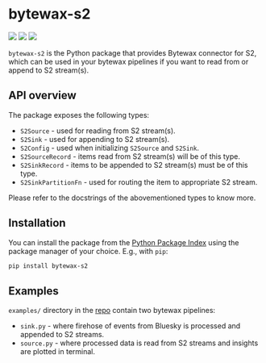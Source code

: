 # bytewax-s2
<div>
  <p>
    <!-- PyPI -->
    <a href="https://pypi.org/project/bytewax-s2/"><img src="https://img.shields.io/pypi/v/bytewax-s2" /></a>
    <!-- Discord -->
    <a href="https://discord.gg/vTCs7kMkAf"><img src="https://img.shields.io/discord/1209937852528599092?logo=discord" /></a>
    <!-- LICENSE -->
    <a href="https://github.com/s2-streamstore/bytewax-s2/blob/main/LICENSE"><img src="https://img.shields.io/github/license/s2-streamstore/bytewax-s2" /></a>
  </p>
</div>

`bytewax-s2` is the Python package that provides Bytewax connector for S2, which can be used in 
your bytewax pipelines if you want to read from or append to S2 stream(s).  

## API overview

The package exposes the following types:
- `S2Source` - used for reading from S2 stream(s).
- `S2Sink` - used for appending to S2 stream(s).
- `S2Config` - used when initializing `S2Source` and `S2Sink`.
- `S2SourceRecord` - items read from S2 stream(s) will be of this type.
- `S2SinkRecord` - items to be appended to S2 stream(s) must be of this type.
- `S2SinkPartitionFn` - used for routing the item to appropriate S2 stream.

Please refer to the docstrings of the abovementioned types to know more.

## Installation

You can install the package from the [Python Package Index](https://pypi.org/project/bytewax-s2) using the package manager of your choice. E.g., with `pip`:

```bash
pip install bytewax-s2
```

## Examples

`examples/` directory in the [repo](https://github.com/s2-streamstore/bytewax-s2/tree/main/examples/) contain two bytewax pipelines:
- `sink.py` - where firehose of events from Bluesky is processed and appended to S2 streams.
- `source.py` - where processed data is read from S2 streams and insights are plotted in terminal.

